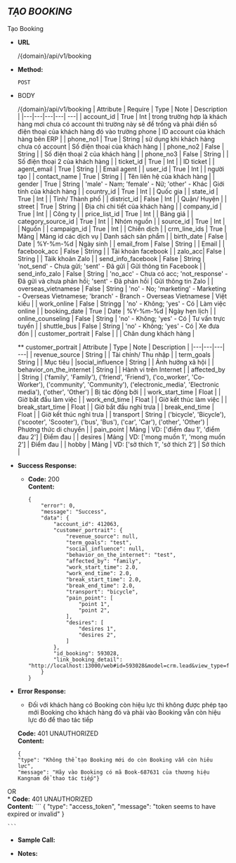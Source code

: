 ***TẠO BOOKING***
----
 Tạo Booking

* **URL**

  /{domain}/api/v1/booking

* **Method:**
  
  `POST`
  
*  BODY

   /{domain}/api/v1/booking
    | Attribute  | Require  | Type  | Note | Description |
    |---|---|---|---| ---|
   | account_id | True  | Int  | trong trường hợp là khách hàng mơi chưa có account thì trường này sẽ để trống và phải điền số điện thoại của khách hàng đó vào trường phone | ID account của khách hàng bên ERP |
    | phone_no1 | True  | String  | sử dụng khi khách hàng chưa có account | Số điện thoại của khách hàng |
    | phone_no2 | False  | String  | | Số điện thoại 2 của khách hàng |
    | phone_no3 | False  | String  | | Số điện thoại 2 của khách hàng |
    | ticket_id | True | Int | | ID ticket |
    | agent_email | True | String | | Email agent |
    | user_id | True | Int | | người tạo |
    | contact_name | True | String | | Tên liên hệ của khách hàng |
    | gender | True | String | 'male' - Nam; 'female' - Nữ; 'other' - Khác | Giới tính của khách hàng |
    | country_id | True | Int | | Quốc gia |
    | state_id | True | Int | | Tỉnh/ Thành phố |
    | district_id | False | Int | | Quận/ Huyện |
    | street | True | String | | Địa chỉ chi tiết của khách hàng |
    | company_id | True | Int | | Công ty |
    | price_list_id | True | Int | | Bảng giá |
    | category_source_id | True | Int | | Nhóm nguồn |
    | source_id | True | Int | | Nguồn |
    | campaign_id | True | Int | | Chiến dịch | 
    | crm_line_ids | True | Mảng | Mảng id các dịch vụ | Danh sách sản phẩm |
    | birth_date | False | Date | %Y-%m-%d | Ngày sinh |
    | email_from | False | String | | Email |
    | facebook_acc | False | String | | Tài khoản facebook |
    | zalo_acc| False | String | | Tàik khoản Zalo |
    | send_info_facebook | False | String | 'not_send' - Chưa gửi; 'sent' - Đã gửi | Gửi thông tin Facebook |
    | send_info_zalo | False | String | 'no_acc' - Chưa có acc; 'not_response' - Đã gửi và chưa phản hồi; 'sent' - Đã phản hồi | Gửi thông tin Zalo |
    | overseas_vietnamese | False | String | 'no' - No; 'marketing' - Marketing - Overseas Vietnamese; 'branch' - Branch - Overseas Vietnamese | Việt kiều |
    | work_online | False | Stringg | 'no' - Không; 'yes' - Có | Làm việc online |
    | booking_date | True | Date | %Y-%m-%d | Ngày hẹn lịch |
    | online_counseling | False | String | 'no' - Không; 'yes' - Có | Tư vấn trực tuyến |
    | shuttle_bus | False | String | 'no' - Không; 'yes' - Có | Xe đưa đón |
    | customer_portrait | False | | | Chân dung khách hàng |
    
    ** customer_portrait
    | Attribute | Type  | Note | Description |
    |---|---|---| ---|
    | revenue_source | String | | Tài chính/ Thu nhập |
    | term_goals | String | | Mục tiêu |
    |social_influence | String | | Ảnh hưởng xã hội |
    | behavior_on_the_internet | String | | Hành vi trên Internet |
    | affected_by | String | ('family', 'Family'), ('friend', 'Friend'), ('co_worker', 'Co-Worker'), ('community', 'Community'), ('electronic_media', 'Electronic media'), ('other', 'Other') | Bị tác động bởi |
    | work_start_time | Float | | Giờ bắt đầu làm việc |
    | work_end_time | Float | | Giờ kết thúc làm việc |
    | break_start_time | Float | | Giờ bắt đầu nghỉ trưa |
    | break_end_time | Float | | Giờ kết thúc nghỉ trưa |
    | transport | String | ('bicycle', 'Bicycle'), ('scooter', 'Scooter'), ('bus', 'Bus'), ('car', 'Car'), ('other', 'Other') | Phương thức di chuyển |
    | pain_point | Mảng | VD: ['điểm đau 1', 'điểm đau 2'] | Điểm đau |
    | desires | Mảng | VD: ['mong muốn 1', 'mong muốn 2'] | Điểm đau |
    | hobby | Mảng | VD: ['sở thích 1', 'sở thích 2'] | Sở thích |
    
    
* **Success Response:**

  * **Code:** 200 <br />
    **Content:**
     ```buildoutcfg 
     {
         "error": 0,
         "message": "Success",
         "data": {
             "account_id": 412063,
             "customer_portrait": {
                 "revenue_source": null,
                 "term_goals": "test",
                 "social_influence": null,
                 "behavior_on_the_internet": "test",
                 "affected_by": "family",
                 "work_start_time": 2.0,
                 "work_end_time": 2.0,
                 "break_start_time": 2.0,
                 "break_end_time": 2.0,
                 "transport": "bicycle",
                 "pain_point": [
                     "point 1",
                     "point 2",
                 ],
                 "desires": [
                     "desires 1",
                     "desires 2",
                 ]
             },
             "id_booking": 593028,
             "link_booking_detail": "http://localhost:13000/web#id=593028&model=crm.lead&view_type=form&action=633&menu_id=430"
         }
     }
 
* **Error Response:**
    - Đối với khách hàng có Booking còn hiệu lực thì không được phép tạo mới Booking cho khách hàng đó và phải vào Booking vẫn còn hiệu lực đó để thao tác tiếp

    **Code:** 401 UNAUTHORIZED <br />
    **Content:**
    ```buildoutcfg 
    {
    "type": "Không thể tạo Booking mới do còn Booking vẫn còn hiêu lực",
    "message": "Hãy vào Booking có mã Book-687631 của thương hiệu Kangnam để thao tác tiếp"}
    
 OR <br/>
     * **Code:** 401 UNAUTHORIZED <br />
    **Content:** 
    ```
    {
      "type": "access_token",
      "message": "token seems to have expired or invalid"
    }

    ```

* **Sample Call:**


* **Notes:**
